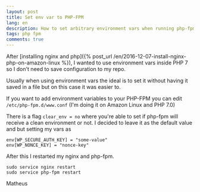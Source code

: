 ```yaml
---
layout: post
title: Set env var to PHP-FPM
lang: en
description: How to set arbitrary environment vars when running php-fpm
tags: php fpm
comments: true
---	
```


After [installing nginx and php]({% post_url /en/2016-12-07-install-nginx-php-on-amazon-linux %}), I wanted to use environment vars inside PHP 7 so I don't need to save configuration to my repo. 

Usually when using environment vars the ideal is to set it without having it saved in a file but on this case it was easier to. 

If you want to add environment variables to your PHP-FPM you can edit `/etc/php-fpm.d/www.conf` (I'm doing it on Amazon Linux and PHP 7.0)

There is a flag `clear_env = no` where you're able to set if php-fpm will receive a clean environment or not. I decided to leave it as the default value and but setting my vars as

```
env[WP_SECURE_AUTH_KEY] = "some-value"
env[WP_NONCE_KEY] = "nonce-key"
```

After this I restarted my nginx and php-fpm.

```
sudo service nginx restart
sudo service php-fpm restart
```

Matheus